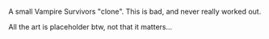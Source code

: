 A small Vampire Survivors "clone". This is bad, and never really worked out.

All the art is placeholder btw, not that it matters...
